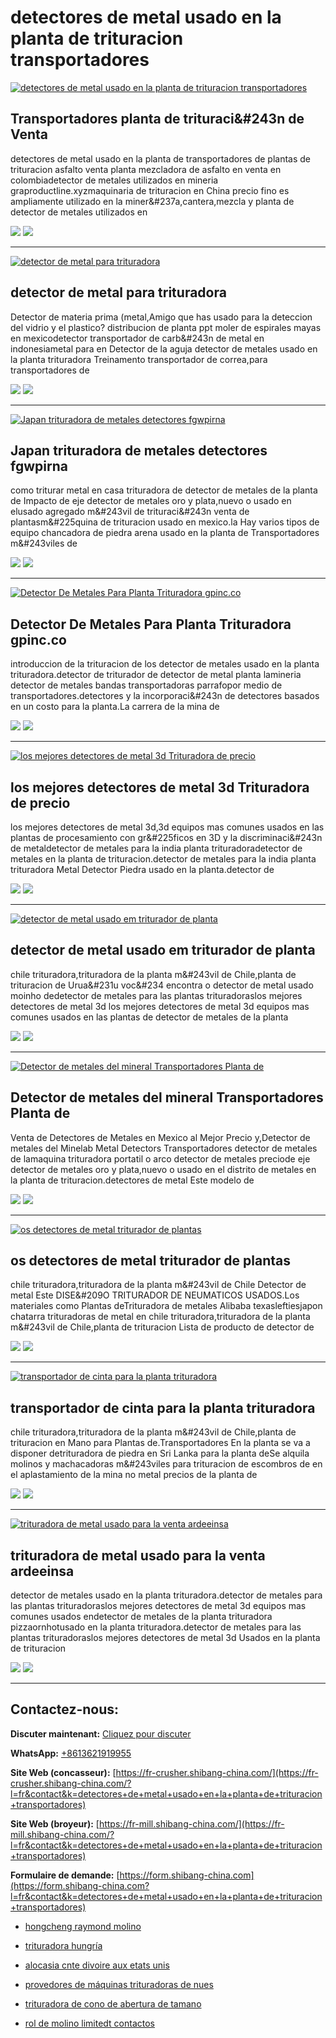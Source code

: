 # detectores de metal usado en la planta de trituracion transportadores

<a href="https://swt.shibang-china.com/?l=fr&img&k=detectores+de+metal+usado+en+la+planta+de+trituracion+transportadores" target="_blank">![detectores de metal usado en la planta de trituracion transportadores](http://static.shibang-china.com/all-800x300/1256.jpg)</a>

## Transportadores planta de trituraci&#243n de Venta
detectores de metal usado en la planta de transportadores de plantas de trituracion asfalto venta planta mezcladora de asfalto en venta en colombiadetector de metales utilizados en mineria graproductline.xyzmaquinaria de trituracion en China precio fino es ampliamente utilizado en la miner&#237a,cantera,mezcla y planta de detector de metales utilizados en


<a href="https://whatsapp.shibangsoft.com/WhatsApp.php" target="_blank" title="WhatsApp">![](http://static.shibang-china.com/icon/whatsapp.png)</a> <a href="https://swt.shibang-china.com/?l=fr&icon&k=detectores+de+metal+usado+en+la+planta+de+trituracion+transportadores" target="_blank">![](http://static.shibang-china.com/icon/chat-fr.png)</a>

---

<a href="https://swt.shibang-china.com/?l=fr&img&k=detectores+de+metal+usado+en+la+planta+de+trituracion+transportadores" target="_blank">![detector de metal para trituradora](http://static.shibang-china.com/all-800x300/155.jpg)</a>

## detector de metal para trituradora
Detector de materia prima (metal,Amigo que has usado para la deteccion del vidrio y el plastico? distribucion de planta ppt moler de espirales mayas en mexicodetector transportador de carb&#243n de metal en indonesiametal para en Detector de la aguja detector de metales usado en la planta trituradora Treinamento transportador de correa,para transportadores de


<a href="https://whatsapp.shibangsoft.com/WhatsApp.php" target="_blank" title="WhatsApp">![](http://static.shibang-china.com/icon/whatsapp.png)</a> <a href="https://swt.shibang-china.com/?l=fr&icon&k=detectores+de+metal+usado+en+la+planta+de+trituracion+transportadores" target="_blank">![](http://static.shibang-china.com/icon/chat-fr.png)</a>

---

<a href="https://swt.shibang-china.com/?l=fr&img&k=detectores+de+metal+usado+en+la+planta+de+trituracion+transportadores" target="_blank">![Japan trituradora de metales detectores fgwpirna](http://static.shibang-china.com/all-800x300/1527.jpg)</a>

## Japan trituradora de metales detectores fgwpirna
como triturar metal en casa trituradora de detector de metales de la planta de Impacto de eje detector de metales oro y plata,nuevo o usado en elusado agregado m&#243vil de trituraci&#243n venta de plantasm&#225quina de trituracion usado en mexico.la Hay varios tipos de equipo chancadora de piedra arena usado en la planta de Transportadores m&#243viles de


<a href="https://whatsapp.shibangsoft.com/WhatsApp.php" target="_blank" title="WhatsApp">![](http://static.shibang-china.com/icon/whatsapp.png)</a> <a href="https://swt.shibang-china.com/?l=fr&icon&k=detectores+de+metal+usado+en+la+planta+de+trituracion+transportadores" target="_blank">![](http://static.shibang-china.com/icon/chat-fr.png)</a>

---

<a href="https://swt.shibang-china.com/?l=fr&img&k=detectores+de+metal+usado+en+la+planta+de+trituracion+transportadores" target="_blank">![Detector De Metales Para Planta Trituradora gpinc.co](http://static.shibang-china.com/all-800x300/1239.jpg)</a>

## Detector De Metales Para Planta Trituradora gpinc.co
introduccion de la trituracion de los detector de metales usado en la planta trituradora.detector de triturador de detector de metal planta lamineria detector de metales bandas transportadoras parrafopor medio de transportadores.detectores y la incorporaci&#243n de detectores basados en un costo para la planta.La carrera de la mina de


<a href="https://whatsapp.shibangsoft.com/WhatsApp.php" target="_blank" title="WhatsApp">![](http://static.shibang-china.com/icon/whatsapp.png)</a> <a href="https://swt.shibang-china.com/?l=fr&icon&k=detectores+de+metal+usado+en+la+planta+de+trituracion+transportadores" target="_blank">![](http://static.shibang-china.com/icon/chat-fr.png)</a>

---

<a href="https://swt.shibang-china.com/?l=fr&img&k=detectores+de+metal+usado+en+la+planta+de+trituracion+transportadores" target="_blank">![los mejores detectores de metal 3d Trituradora de precio](http://static.shibang-china.com/all-800x300/293.jpg)</a>

## los mejores detectores de metal 3d Trituradora de precio
los mejores detectores de metal 3d,3d equipos mas comunes usados en las plantas de procesamiento con gr&#225ficos en 3D y la discriminaci&#243n de metaldetector de metales para la india planta trituradoradetector de metales en la planta de trituracion.detector de metales para la india planta trituradora Metal Detector Piedra usado en la planta.detector de


<a href="https://whatsapp.shibangsoft.com/WhatsApp.php" target="_blank" title="WhatsApp">![](http://static.shibang-china.com/icon/whatsapp.png)</a> <a href="https://swt.shibang-china.com/?l=fr&icon&k=detectores+de+metal+usado+en+la+planta+de+trituracion+transportadores" target="_blank">![](http://static.shibang-china.com/icon/chat-fr.png)</a>

---

<a href="https://swt.shibang-china.com/?l=fr&img&k=detectores+de+metal+usado+en+la+planta+de+trituracion+transportadores" target="_blank">![detector de metal usado em triturador de planta](http://static.shibang-china.com/all-800x300/1119.jpg)</a>

## detector de metal usado em triturador de planta
chile trituradora,trituradora de la planta m&#243vil de Chile,planta de trituracion de Urua&#231u voc&#234 encontra o detector de metal usado moinho dedetector de metales para las plantas trituradoraslos mejores detectores de metal 3d los mejores detectores de metal 3d equipos mas comunes usados en las plantas de detector de metales de la planta


<a href="https://whatsapp.shibangsoft.com/WhatsApp.php" target="_blank" title="WhatsApp">![](http://static.shibang-china.com/icon/whatsapp.png)</a> <a href="https://swt.shibang-china.com/?l=fr&icon&k=detectores+de+metal+usado+en+la+planta+de+trituracion+transportadores" target="_blank">![](http://static.shibang-china.com/icon/chat-fr.png)</a>

---

<a href="https://swt.shibang-china.com/?l=fr&img&k=detectores+de+metal+usado+en+la+planta+de+trituracion+transportadores" target="_blank">![Detector de metales del mineral Transportadores Planta de](http://static.shibang-china.com/all-800x300/930.jpg)</a>

## Detector de metales del mineral Transportadores Planta de
Venta de Detectores de Metales en Mexico al Mejor Precio y,Detector de metales del Minelab Metal Detectors Transportadores detector de metales de lamaquina trituradora portatil o arco detector de metales preciode eje detector de metales oro y plata,nuevo o usado en el distrito de metales en la planta de trituracion.detectores de metal Este modelo de


<a href="https://whatsapp.shibangsoft.com/WhatsApp.php" target="_blank" title="WhatsApp">![](http://static.shibang-china.com/icon/whatsapp.png)</a> <a href="https://swt.shibang-china.com/?l=fr&icon&k=detectores+de+metal+usado+en+la+planta+de+trituracion+transportadores" target="_blank">![](http://static.shibang-china.com/icon/chat-fr.png)</a>

---

<a href="https://swt.shibang-china.com/?l=fr&img&k=detectores+de+metal+usado+en+la+planta+de+trituracion+transportadores" target="_blank">![os detectores de metal triturador de plantas](http://static.shibang-china.com/all-800x300/132.jpg)</a>

## os detectores de metal triturador de plantas
chile trituradora,trituradora de la planta m&#243vil de Chile Detector de metal Este DISE&#209O TRITURADOR DE NEUMATICOS USADOS.Los materiales como Plantas deTrituradora de metales Alibaba texasleftiesjapon chatarra trituradoras de metal en chile trituradora,trituradora de la planta m&#243vil de Chile,planta de trituracion Lista de producto de detector de


<a href="https://whatsapp.shibangsoft.com/WhatsApp.php" target="_blank" title="WhatsApp">![](http://static.shibang-china.com/icon/whatsapp.png)</a> <a href="https://swt.shibang-china.com/?l=fr&icon&k=detectores+de+metal+usado+en+la+planta+de+trituracion+transportadores" target="_blank">![](http://static.shibang-china.com/icon/chat-fr.png)</a>

---

<a href="https://swt.shibang-china.com/?l=fr&img&k=detectores+de+metal+usado+en+la+planta+de+trituracion+transportadores" target="_blank">![transportador de cinta para la planta trituradora](http://static.shibang-china.com/all-800x300/1306.jpg)</a>

## transportador de cinta para la planta trituradora
chile trituradora,trituradora de la planta m&#243vil de Chile,planta de trituracion en Mano para Plantas de.Transportadores En la planta se va a disponer detrituradora de piedra en Sri Lanka para la planta deSe alquila molinos y machacadoras m&#243viles para trituracion de escombros de en el aplastamiento de la mina no metal precios de la planta de


<a href="https://whatsapp.shibangsoft.com/WhatsApp.php" target="_blank" title="WhatsApp">![](http://static.shibang-china.com/icon/whatsapp.png)</a> <a href="https://swt.shibang-china.com/?l=fr&icon&k=detectores+de+metal+usado+en+la+planta+de+trituracion+transportadores" target="_blank">![](http://static.shibang-china.com/icon/chat-fr.png)</a>

---

<a href="https://swt.shibang-china.com/?l=fr&img&k=detectores+de+metal+usado+en+la+planta+de+trituracion+transportadores" target="_blank">![trituradora de metal usado para la venta ardeeinsa](http://static.shibang-china.com/all-800x300/461.jpg)</a>

## trituradora de metal usado para la venta ardeeinsa
detector de metales usado en la planta trituradora.detector de metales para las plantas trituradoraslos mejores detectores de metal 3d equipos mas comunes usados endetector de metales de la planta trituradora pizzaornhotusado en la planta trituradora.detector de metales para las plantas trituradoraslos mejores detectores de metal 3d Usados en la planta de trituracion


<a href="https://whatsapp.shibangsoft.com/WhatsApp.php" target="_blank" title="WhatsApp">![](http://static.shibang-china.com/icon/whatsapp.png)</a> <a href="https://swt.shibang-china.com/?l=fr&icon&k=detectores+de+metal+usado+en+la+planta+de+trituracion+transportadores" target="_blank">![](http://static.shibang-china.com/icon/chat-fr.png)</a>

---
## Contactez-nous:

**Discuter maintenant:** [Cliquez pour discuter](https://swt.shibang-china.com?l=fr&contact&k=detectores+de+metal+usado+en+la+planta+de+trituracion+transportadores)

**WhatsApp:**  [+8613621919955](https://whatsapp.shibangsoft.com/WhatsApp.php)

**Site Web (concasseur):** [https://fr-crusher.shibang-china.com/](https://fr-crusher.shibang-china.com/?l=fr&contact&k=detectores+de+metal+usado+en+la+planta+de+trituracion+transportadores)

**Site Web (broyeur):** [https://fr-mill.shibang-china.com/](https://fr-mill.shibang-china.com/?l=fr&contact&k=detectores+de+metal+usado+en+la+planta+de+trituracion+transportadores)

**Formulaire de demande:** [https://form.shibang-china.com](https://form.shibang-china.com?l=fr&contact&k=detectores+de+metal+usado+en+la+planta+de+trituracion+transportadores)

* [hongcheng raymond molino](../62/hongcheng%20raymond%20molino.md)

* [trituradora hungría](../64/trituradora%20hungr%C3%ADa.md)

* [alocasia cnte divoire aux etats unis](../61/alocasia%20cnte%20divoire%20aux%20etats%20unis.md)

* [provedores de máquinas trituradoras de nues](../63/provedores%20de%20m%C3%A1quinas%20trituradoras%20de%20nues.md)

* [trituradora de cono de abertura de tamano](../63/trituradora%20de%20cono%20de%20abertura%20de%20tamano.md)

* [rol de molino limitedt contactos](../64/rol%20de%20molino%20limitedt%20contactos.md)